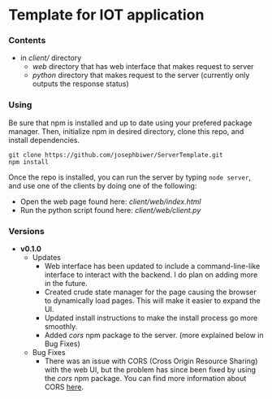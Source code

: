 # Template for IOT application
### Contents
- in *client/* directory
	- *web* directory that has web interface that makes request to server
	- *python* directory that makes request to the server (currently only outputs the response status)

### Using
Be sure that npm is installed and up to date using your prefered package manager. Then, initialize npm in desired directory, clone this repo, and install dependencies.

```
git clone https://github.com/josephbiwer/ServerTemplate.git
npm install
```

Once the repo is installed, you can run the server by typing `node server`, and use one of the clients by doing one of the following:
- Open the web page found here: *client/web/index.html*
- Run the python script found here: *client/web/client.py*

### Versions 
- **v0.1.0**
	- Updates
		- Web interface has been updated to include a command-line-like interface to interact with the backend. I do plan on adding more in the future.
		- Created crude state manager for the page causing the browser to dynamically load pages. This will make it easier to expand the UI.
		- Updated install instructions to make the install process go more smoothly.
		- Added *cors* npm package to the server. (more explained below in Bug Fixes)
	- Bug Fixes
		- There was an issue with CORS  (Cross Origin Resource Sharing) with the web UI, but the problem has since been fixed by using the *cors* npm package. You can find more information about CORS [here](https://en.wikipedia.org/wiki/Cross-origin_resource_sharing).
